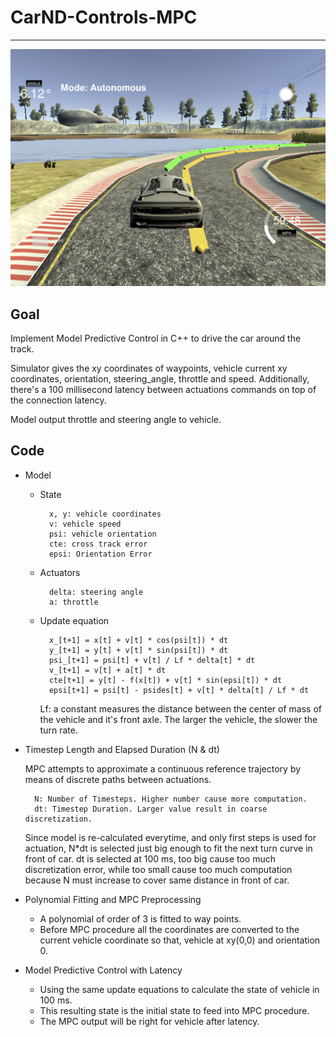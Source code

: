 # CarND-Controls-MPC

---

![MPC driving](pic/tr.png)


## Goal
Implement Model Predictive Control in C++ to drive the car around the track.
 
Simulator gives the xy coordinates of waypoints, vehicle current xy coordinates, orientation,
steering_angle, throttle and speed. Additionally, there's a 100 millisecond latency between 
actuations commands on top of the connection latency.

Model output throttle and steering angle to vehicle.

## Code
* Model
    * State
      
            x, y: vehicle coordinates      
            v: vehicle speed
            psi: vehicle orientation
            cte: cross track error
            epsi: Orientation Error
    
    * Actuators
    
            delta: steering angle
            a: throttle
    
    * Update equation
          
            x_[t+1] = x[t] + v[t] * cos(psi[t]) * dt
            y_[t+1] = y[t] + v[t] * sin(psi[t]) * dt
            psi_[t+1] = psi[t] + v[t] / Lf * delta[t] * dt
            v_[t+1] = v[t] + a[t] * dt
            cte[t+1] = y[t] - f(x[t]) + v[t] * sin(epsi[t]) * dt
            epsi[t+1] = psi[t] - psides[t] + v[t] * delta[t] / Lf * dt

      Lf: a constant measures the distance between the center 
      of mass of the vehicle and it's front axle. The larger the vehicle, 
      the slower the turn rate.
    

* Timestep Length and Elapsed Duration (N & dt)
    
    MPC attempts to approximate a continuous reference trajectory by 
    means of discrete paths between actuations.

        N: Number of Timesteps. Higher number cause more computation.
        dt: Timestep Duration. Larger value result in coarse discretization.
      
  Since model is re-calculated everytime, and only first steps is used for 
  actuation, N*dt is selected just big enough to fit the next turn curve in front
  of car. dt is selected at 100 ms, too big cause too much discretization error,
  while too small cause too much computation because N must increase to cover same 
  distance in front of car.  
      
    

* Polynomial Fitting and MPC Preprocessing
    
    * A polynomial of order of 3 is fitted to way points.
    * Before MPC procedure all the coordinates are converted to the current vehicle coordinate
    so that, vehicle at xy(0,0) and orientation 0.

* Model Predictive Control with Latency
    
    * Using the same update equations to calculate the state of vehicle in 100 ms.
    * This resulting state is the initial state to feed into MPC procedure.
    * The MPC output will be right for vehicle after latency.
    
  
